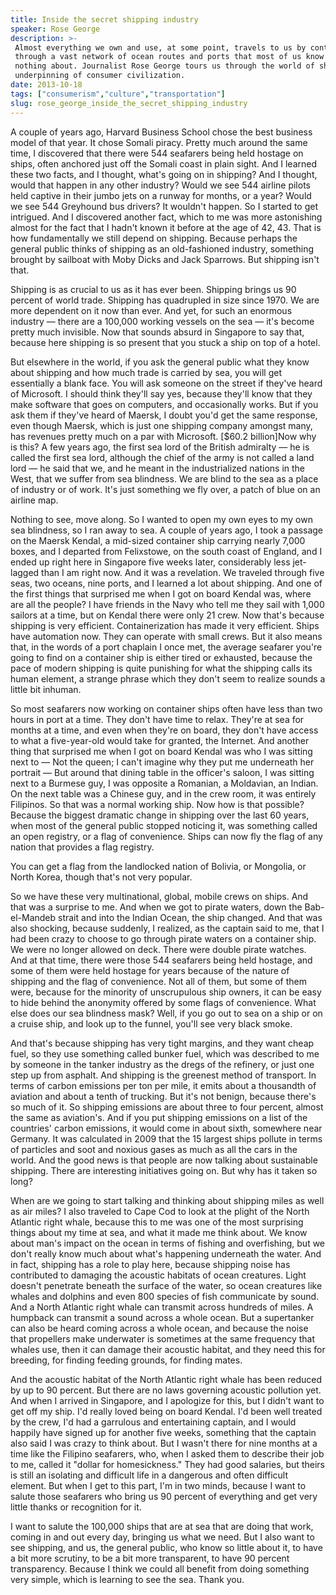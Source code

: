 ```yaml
---
title: Inside the secret shipping industry
speaker: Rose George
description: >-
 Almost everything we own and use, at some point, travels to us by container ship,
 through a vast network of ocean routes and ports that most of us know almost
 nothing about. Journalist Rose George tours us through the world of shipping, the
 underpinning of consumer civilization.
date: 2013-10-18
tags: ["consumerism","culture","transportation"]
slug: rose_george_inside_the_secret_shipping_industry
---
```


A couple of years ago, Harvard Business School chose the best business model of that year.
It chose Somali piracy. Pretty much around the same time, I discovered that there were 544
seafarers being held hostage on ships, often anchored just off the Somali coast in plain
sight. And I learned these two facts, and I thought, what's going on in shipping? And I
thought, would that happen in any other industry? Would we see 544 airline pilots held
captive in their jumbo jets on a runway for months, or a year? Would we see 544 Greyhound
bus drivers? It wouldn't happen. So I started to get intrigued. And I discovered another
fact, which to me was more astonishing almost for the fact that I hadn't known it before
at the age of 42, 43. That is how fundamentally we still depend on shipping. Because
perhaps the general public thinks of shipping as an old-fashioned industry, something
brought by sailboat with Moby Dicks and Jack Sparrows. But shipping isn't
that.

Shipping is as crucial to us as it has ever been. Shipping brings us 90 percent of world
trade. Shipping has quadrupled in size since 1970. We are more dependent on it now than
ever. And yet, for such an enormous industry — there are a 100,000 working vessels on the
sea — it's become pretty much invisible. Now that sounds absurd in Singapore to say that,
because here shipping is so present that you stuck a ship on top of a hotel.

But elsewhere in the world, if you ask the general public what they know about shipping
and how much trade is carried by sea, you will get essentially a blank face. You will ask
someone on the street if they've heard of Microsoft. I should think they'll say yes,
because they'll know that they make software that goes on computers, and occasionally
works. But if you ask them if they've heard of Maersk, I doubt you'd get the same
response, even though Maersk, which is just one shipping company amongst many, has
revenues pretty much on a par with Microsoft. [$60.2 billion]Now why is this? A few years
ago, the first sea lord of the British admiralty — he is called the first sea lord,
although the chief of the army is not called a land lord — he said that we, and he meant
in the industrialized nations in the West, that we suffer from sea blindness. We are blind
to the sea as a place of industry or of work. It's just something we fly over, a patch of
blue on an airline map.

Nothing to see, move along. So I wanted to open my own eyes to my own sea blindness, so I
ran away to sea. A couple of years ago, I took a passage on the Maersk Kendal, a mid-sized
container ship carrying nearly 7,000 boxes, and I departed from Felixstowe, on the south
coast of England, and I ended up right here in Singapore five weeks later, considerably
less jet-lagged than I am right now. And it was a revelation. We traveled through five
seas, two oceans, nine ports, and I learned a lot about shipping. And one of the first
things that surprised me when I got on board Kendal was, where are all the people? I have
friends in the Navy who tell me they sail with 1,000 sailors at a time, but on Kendal
there were only 21 crew. Now that's because shipping is very efficient. Containerization
has made it very efficient. Ships have automation now. They can operate with small crews.
But it also means that, in the words of a port chaplain I once met, the average seafarer
you're going to find on a container ship is either tired or exhausted, because the pace of
modern shipping is quite punishing for what the shipping calls its human element, a
strange phrase which they don't seem to realize sounds a little bit inhuman.

So most seafarers now working on container ships often have less than two hours in port at
a time. They don't have time to relax. They're at sea for months at a time, and even when
they're on board, they don't have access to what a five-year-old would take for granted,
the Internet. And another thing that surprised me when I got on board Kendal was who I was
sitting next to — Not the queen; I can't imagine why they put me underneath her portrait —
But around that dining table in the officer's saloon, I was sitting next to a Burmese guy,
I was opposite a Romanian, a Moldavian, an Indian. On the next table was a Chinese guy,
and in the crew room, it was entirely Filipinos. So that was a normal working ship. Now how
is that possible? Because the biggest dramatic change in shipping over the last 60 years,
when most of the general public stopped noticing it, was something called an open
registry, or a flag of convenience. Ships can now fly the flag of any nation that provides
a flag registry.

You can get a flag from the landlocked nation of Bolivia, or Mongolia, or North Korea,
though that's not very popular. 

So we have these very multinational, global, mobile crews on ships. And that was a
surprise to me. And when we got to pirate waters, down the Bab-el-Mandeb strait and into
the Indian Ocean, the ship changed. And that was also shocking, because suddenly, I
realized, as the captain said to me, that I had been crazy to choose to go through pirate
waters on a container ship. We were no longer allowed on deck. There were double pirate
watches. And at that time, there were those 544 seafarers being held hostage, and some of
them were held hostage for years because of the nature of shipping and the flag of
convenience. Not all of them, but some of them were, because for the minority of
unscrupulous ship owners, it can be easy to hide behind the anonymity offered by some
flags of convenience. What else does our sea blindness mask? Well, if you go out to sea on
a ship or on a cruise ship, and look up to the funnel, you'll see very black
smoke.

And that's because shipping has very tight margins, and they want cheap fuel, so they use
something called bunker fuel, which was described to me by someone in the tanker industry
as the dregs of the refinery, or just one step up from asphalt. And shipping is the
greenest method of transport. In terms of carbon emissions per ton per mile, it emits
about a thousandth of aviation and about a tenth of trucking. But it's not benign, because
there's so much of it. So shipping emissions are about three to four percent, almost the
same as aviation's. And if you put shipping emissions on a list of the countries' carbon
emissions, it would come in about sixth, somewhere near Germany. It was calculated in 2009
that the 15 largest ships pollute in terms of particles and soot and noxious gases as much
as all the cars in the world. And the good news is that people are now talking about
sustainable shipping. There are interesting initiatives going on. But why has it taken so
long?

When are we going to start talking and thinking about shipping miles as well as air
miles? I also traveled to Cape Cod to look at the plight of the North Atlantic right whale,
because this to me was one of the most surprising things about my time at sea, and what it
made me think about. We know about man's impact on the ocean in terms of fishing and
overfishing, but we don't really know much about what's happening underneath the water.
And in fact, shipping has a role to play here, because shipping noise has contributed to
damaging the acoustic habitats of ocean creatures. Light doesn't penetrate beneath the
surface of the water, so ocean creatures like whales and dolphins and even 800 species of
fish communicate by sound. And a North Atlantic right whale can transmit across hundreds
of miles. A humpback can transmit a sound across a whole ocean. But a supertanker can also
be heard coming across a whole ocean, and because the noise that propellers make
underwater is sometimes at the same frequency that whales use, then it can damage their
acoustic habitat, and they need this for breeding, for finding feeding grounds, for
finding mates.

And the acoustic habitat of the North Atlantic right whale has been reduced by up to 90
percent. But there are no laws governing acoustic pollution yet. And when I arrived in
Singapore, and I apologize for this, but I didn't want to get off my ship. I'd really
loved being on board Kendal. I'd been well treated by the crew, I'd had a garrulous and
entertaining captain, and I would happily have signed up for another five weeks, something
that the captain also said I was crazy to think about. But I wasn't there for nine months
at a time like the Filipino seafarers, who, when I asked them to describe their job to me,
called it "dollar for homesickness." They had good salaries, but theirs is still an
isolating and difficult life in a dangerous and often difficult element. But when I get to
this part, I'm in two minds, because I want to salute those seafarers who bring us 90
percent of everything and get very little thanks or recognition for it.

I want to salute the 100,000 ships that are at sea that are doing that work, coming in and
out every day, bringing us what we need. But I also want to see shipping, and us, the
general public, who know so little about it, to have a bit more scrutiny, to be a bit more
transparent, to have 90 percent transparency. Because I think we could all benefit from
doing something very simple, which is learning to see the sea. Thank you.

<!--
ad_duration=3.33
comment_count=93
event="TED@BCG Singapore"
external_start_time=0
has_talk_citation=0
intro_duration=11.82
is_subtitle_required="False"
is_talk_featured="True"
language="en"
language_swap="False"
native_language="en"
number_of_related_talks=6
number_of_speakers=1
number_of_subtitled_videos=26
number_of_tags=3
number_of_talk_download_languages=26
number_of_talk_more_resources=2
number_of_talk_recommendations=0
number_of_talks_take_actions=0
post_ad_duration=0.83
published_timestamp="2013-12-13 15:58:48"
recording_date="2013-10-18"
speaker_description="Curious journalist"
speaker_is_published=1
speaker_name="Rose George"
talk_name="Inside the secret shipping industry"
talks_tags=["consumerism","culture","transportation"]
talks_take_action=[]
url_audio="https://download.ted.com/talks/RoseGeorge_2013S.mp3?apikey=acme-roadrunner"
url_photo_speaker="https://pe.tedcdn.com/images/ted/18c09f11ba14cc37f143edca3c3364eac00349a5_254x191.jpg"
url_photo_talk="https://s3.amazonaws.com/talkstar-photos/uploads/52522a3a-6522-4145-87fa-8861e4099474/RoseGeorge_2013S-embed.jpg"
url_webpage="https://www.ted.com/talks/rose_george_inside_the_secret_shipping_industry"
video_type_name="TED Institute Talk"
-->